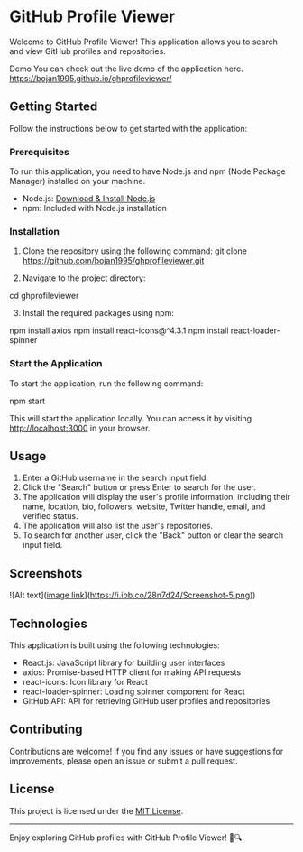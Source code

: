 # GitHub Profile Viewer

Welcome to GitHub Profile Viewer! This application allows you to search and view GitHub profiles and repositories.

Demo
You can check out the live demo of the application here.  https://bojan1995.github.io/ghprofileviewer/

## Getting Started

Follow the instructions below to get started with the application:

### Prerequisites

To run this application, you need to have Node.js and npm (Node Package Manager) installed on your machine.

- Node.js: [Download & Install Node.js](https://nodejs.org/)
- npm: Included with Node.js installation

### Installation

1. Clone the repository using the following command:
  git clone https://github.com/bojan1995/ghprofileviewer.git
  

2. Navigate to the project directory:

  cd ghprofileviewer


3. Install the required packages using npm:

  npm install axios
  npm install react-icons@^4.3.1
  npm install react-loader-spinner


### Start the Application

To start the application, run the following command:

  npm start


This will start the application locally. You can access it by visiting [http://localhost:3000](http://localhost:3000) in your browser.

## Usage

1. Enter a GitHub username in the search input field.
2. Click the "Search" button or press Enter to search for the user.
3. The application will display the user's profile information, including their name, location, bio, followers, website, Twitter handle, email, and verified status.
4. The application will also list the user's repositories.
5. To search for another user, click the "Back" button or clear the search input field.

## Screenshots
![Alt text]([image link](https://github.com/bojan1995/ghprofileviewer/assets/37152424/920bf1fb-e550-4a33-8dd6-994abd77bcc6)](https://i.ibb.co/28n7d24/Screenshot-5.png))

## Technologies

This application is built using the following technologies:

- React.js: JavaScript library for building user interfaces
- axios: Promise-based HTTP client for making API requests
- react-icons: Icon library for React
- react-loader-spinner: Loading spinner component for React
- GitHub API: API for retrieving GitHub user profiles and repositories



## Contributing

Contributions are welcome! If you find any issues or have suggestions for improvements, please open an issue or submit a pull request.

## License

This project is licensed under the [MIT License](LICENSE).

---

Enjoy exploring GitHub profiles with GitHub Profile Viewer! 🚀🔍


